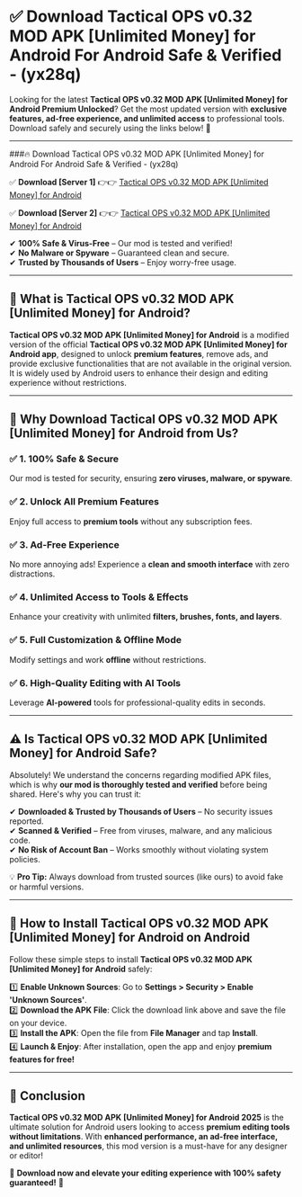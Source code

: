 
# ✅ Download Tactical OPS v0.32 MOD APK [Unlimited Money] for Android For Android Safe & Verified -  (yx28q) 

Looking for the latest **Tactical OPS v0.32 MOD APK [Unlimited Money] for Android Premium Unlocked**? Get the most updated version with **exclusive features, ad-free experience, and unlimited access** to professional tools. Download safely and securely using the links below! 🚀  

---

###🔥 Download Tactical OPS v0.32 MOD APK [Unlimited Money] for Android For Android Safe & Verified -  (yx28q)  

✅ **Download [Server 1]** 👉👉 [Tactical OPS v0.32 MOD APK [Unlimited Money] for Android ](https://apkcomod.com?title=Tactical_OPS_v0.32_MOD_APK_[Unlimited_Money]_for_Android)  

✅ **Download [Server 2]** 👉👉 [Tactical OPS v0.32 MOD APK [Unlimited Money] for Android ](https://apkcomod.com?title=Tactical_OPS_v0.32_MOD_APK_[Unlimited_Money]_for_Android)  

✔ **100% Safe & Virus-Free** – Our mod is tested and verified!  
✔ **No Malware or Spyware** – Guaranteed clean and secure.  
✔ **Trusted by Thousands of Users** – Enjoy worry-free usage.  

---

## 📌 What is Tactical OPS v0.32 MOD APK [Unlimited Money] for Android?  

**Tactical OPS v0.32 MOD APK [Unlimited Money] for Android** is a modified version of the official **Tactical OPS v0.32 MOD APK [Unlimited Money] for Android app**, designed to unlock **premium features**, remove ads, and provide exclusive functionalities that are not available in the original version. It is widely used by Android users to enhance their design and editing experience without restrictions.  

---

## 🌟 Why Download Tactical OPS v0.32 MOD APK [Unlimited Money] for Android from Us?  

### ✅ 1. 100% Safe & Secure  
Our mod is tested for security, ensuring **zero viruses, malware, or spyware**.  

### ✅ 2. Unlock All Premium Features  
Enjoy full access to **premium tools** without any subscription fees.  

### ✅ 3. Ad-Free Experience  
No more annoying ads! Experience a **clean and smooth interface** with zero distractions.  

### ✅ 4. Unlimited Access to Tools & Effects  
Enhance your creativity with unlimited **filters, brushes, fonts, and layers**.  

### ✅ 5. Full Customization & Offline Mode  
Modify settings and work **offline** without restrictions.  

### ✅ 6. High-Quality Editing with AI Tools  
Leverage **AI-powered** tools for professional-quality edits in seconds.  

---

## ⚠️ Is Tactical OPS v0.32 MOD APK [Unlimited Money] for Android Safe?  

Absolutely! We understand the concerns regarding modified APK files, which is why **our mod is thoroughly tested and verified** before being shared. Here's why you can trust it:  

✔ **Downloaded & Trusted by Thousands of Users** – No security issues reported.  
✔ **Scanned & Verified** – Free from viruses, malware, and any malicious code.  
✔ **No Risk of Account Ban** – Works smoothly without violating system policies.  

💡 **Pro Tip:** Always download from trusted sources (like ours) to avoid fake or harmful versions.  

---

## 📲 How to Install Tactical OPS v0.32 MOD APK [Unlimited Money] for Android on Android  

Follow these simple steps to install **Tactical OPS v0.32 MOD APK [Unlimited Money] for Android** safely:  

1️⃣ **Enable Unknown Sources**: Go to **Settings > Security > Enable 'Unknown Sources'**.  
2️⃣ **Download the APK File**: Click the download link above and save the file on your device.  
3️⃣ **Install the APK**: Open the file from **File Manager** and tap **Install**.  
4️⃣ **Launch & Enjoy**: After installation, open the app and enjoy **premium features for free!**  

---

## 🚀 Conclusion  

**Tactical OPS v0.32 MOD APK [Unlimited Money] for Android 2025** is the ultimate solution for Android users looking to access **premium editing tools without limitations**. With **enhanced performance, an ad-free interface, and unlimited resources**, this mod version is a must-have for any designer or editor!  

🔻 **Download now and elevate your editing experience with 100% safety guaranteed!** 🔻  
